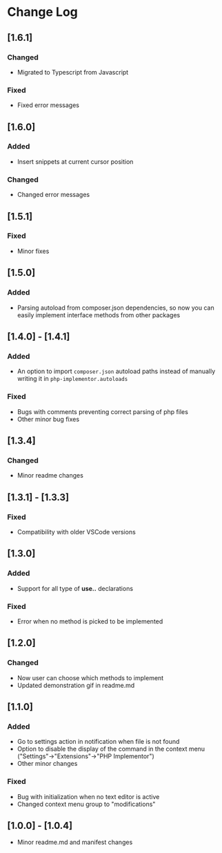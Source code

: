 # Change Log

## [1.6.1]
### Changed 
- Migrated to Typescript from Javascript

### Fixed
- Fixed error messages


## [1.6.0]
### Added
- Insert snippets at current cursor position

### Changed
- Changed error messages

## [1.5.1]
### Fixed
- Minor fixes

## [1.5.0]
### Added
- Parsing autoload from composer.json dependencies, so now you can easily implement interface methods from other packages

## [1.4.0] - [1.4.1]
### Added
- An option to import `composer.json` autoload paths instead of manually writing it in `php-implementor.autoloads`

### Fixed
- Bugs with comments preventing correct parsing of php files
- Other minor bug fixes

## [1.3.4]
### Changed
- Minor readme changes

## [1.3.1] - [1.3.3]
### Fixed
- Compatibility with older VSCode versions

## [1.3.0]
### Added
- Support for all type of **use..** declarations

### Fixed
- Error when no method is picked to be implemented

## [1.2.0]
### Changed
- Now user can choose which methods to implement
- Updated demonstration gif in readme.md 

## [1.1.0]
### Added
- Go to settings action in notification when file is not found
- Option to disable the display of the command in the context menu ("Settings"->"Extensions"->"PHP Implementor")
- Other minor changes

### Fixed
- Bug with initialization when no text editor is active
- Changed context menu group to "modifications"

## [1.0.0] - [1.0.4]
- Minor readme.md and manifest changes

